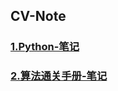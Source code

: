 ## CV-Note

### [1.Python-笔记](https://github.com/Liao-Zhuolin/CV-Note/blob/main/Python-note.md)
### [2.算法通关手册-笔记](https://github.com/Liao-Zhuolin/CV-Note/blob/main/%E7%AE%97%E6%B3%95%E9%80%9A%E5%85%B3%E6%89%8B%E5%86%8C-%E7%AC%94%E8%AE%B0.md)
